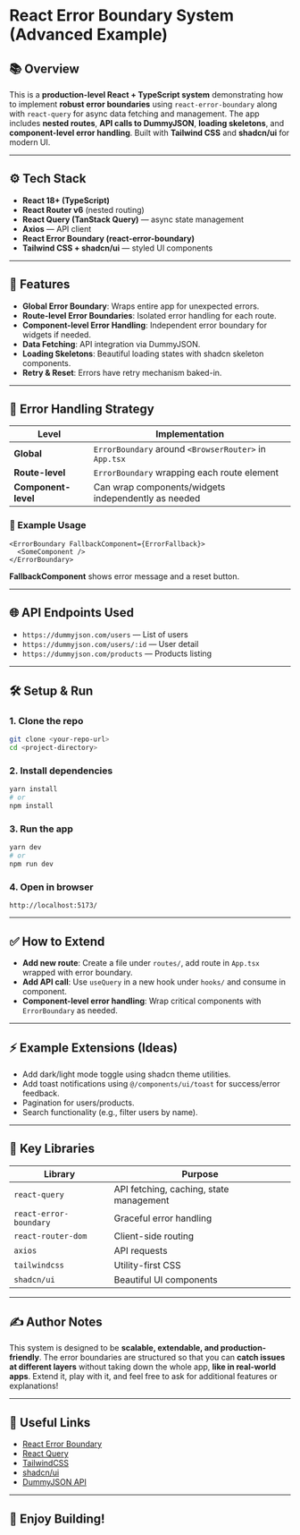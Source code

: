 # React Error Boundary System (Advanced Example)

## 📚 Overview

This is a **production-level React + TypeScript system** demonstrating how to implement **robust error boundaries** using `react-error-boundary` along with `react-query` for async data fetching and management. The app includes **nested routes**, **API calls to DummyJSON**, **loading skeletons**, and **component-level error handling**. Built with **Tailwind CSS** and **shadcn/ui** for modern UI.

---

## ⚙️ Tech Stack

- **React 18+ (TypeScript)**
- **React Router v6** (nested routing)
- **React Query (TanStack Query)** — async state management
- **Axios** — API client
- **React Error Boundary (react-error-boundary)**
- **Tailwind CSS + shadcn/ui** — styled UI components

---

## 🚀 Features

- **Global Error Boundary**: Wraps entire app for unexpected errors.
- **Route-level Error Boundaries**: Isolated error handling for each route.
- **Component-level Error Handling**: Independent error boundary for widgets if needed.
- **Data Fetching**: API integration via DummyJSON.
- **Loading Skeletons**: Beautiful loading states with shadcn skeleton components.
- **Retry & Reset**: Errors have retry mechanism baked-in.

---

## 🧠 Error Handling Strategy

| Level               | Implementation                                        |
| ------------------- | ----------------------------------------------------- |
| **Global**          | `ErrorBoundary` around `<BrowserRouter>` in `App.tsx` |
| **Route-level**     | `ErrorBoundary` wrapping each route element           |
| **Component-level** | Can wrap components/widgets independently as needed   |

### 🔑 Example Usage

```tsx
<ErrorBoundary FallbackComponent={ErrorFallback}>
  <SomeComponent />
</ErrorBoundary>
```

**FallbackComponent** shows error message and a reset button.

---

## 🌐 API Endpoints Used

- `https://dummyjson.com/users` — List of users
- `https://dummyjson.com/users/:id` — User detail
- `https://dummyjson.com/products` — Products listing

---

## 🛠 Setup & Run

### 1. Clone the repo

```bash
git clone <your-repo-url>
cd <project-directory>
```

### 2. Install dependencies

```bash
yarn install
# or
npm install
```

### 3. Run the app

```bash
yarn dev
# or
npm run dev
```

### 4. Open in browser

```
http://localhost:5173/
```

---

## ✅ How to Extend

- **Add new route**: Create a file under `routes/`, add route in `App.tsx` wrapped with error boundary.
- **Add API call**: Use `useQuery` in a new hook under `hooks/` and consume in component.
- **Component-level error handling**: Wrap critical components with `ErrorBoundary` as needed.

---

## ⚡ Example Extensions (Ideas)

- Add dark/light mode toggle using shadcn theme utilities.
- Add toast notifications using `@/components/ui/toast` for success/error feedback.
- Pagination for users/products.
- Search functionality (e.g., filter users by name).

---

## 🔑 Key Libraries

| Library                | Purpose                                 |
| ---------------------- | --------------------------------------- |
| `react-query`          | API fetching, caching, state management |
| `react-error-boundary` | Graceful error handling                 |
| `react-router-dom`     | Client-side routing                     |
| `axios`                | API requests                            |
| `tailwindcss`          | Utility-first CSS                       |
| `shadcn/ui`            | Beautiful UI components                 |

---

## ✍️ Author Notes

This system is designed to be **scalable, extendable, and production-friendly**. The error boundaries are structured so that you can **catch issues at different layers** without taking down the whole app, **like in real-world apps**. Extend it, play with it, and feel free to ask for additional features or explanations!

---

## 🔗 Useful Links

- [React Error Boundary](https://www.npmjs.com/package/react-error-boundary)
- [React Query](https://tanstack.com/query/v4)
- [TailwindCSS](https://tailwindcss.com/)
- [shadcn/ui](https://ui.shadcn.com/)
- [DummyJSON API](https://dummyjson.com/)

---

## 🙌 Enjoy Building!
